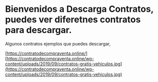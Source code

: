 # Bienvenidos a Descarga Contratos, puedes ver diferetnes contratos para descargar.


Algunos contratos ejemplos que puedes descargar,


[https://contratodecompraventa.online/]
[https://contratodecompraventa.online/wp-content/uploads/2019/09/contratos-gratis-vehiculos.jpg](https://contratodecompraventa.online/wp-content/uploads/2019/09/contratos-gratis-vehiculos.jpg)


